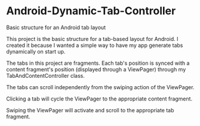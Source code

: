 # Android-Dynamic-Tab-Controller
Basic structure for an Android tab layout

This project is the basic structure for a tab-based layout for Android.  I created it because I wanted a simple way to have my app generate tabs dynamically on start up.  

The tabs in this project are fragments.  Each tab's position is synced with a content fragment's position (displayed through a ViewPager) through my TabAndContentController class.  

The tabs can scroll independently from the swiping action of the ViewPager.  

Clicking a tab will cycle the ViewPager to the appropriate content fragment.

Swiping the ViewPager will activate and scroll to the appropriate tab fragment.


